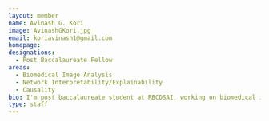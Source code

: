 ```yaml
---
layout: member
name: Avinash G. Kori
image: AvinashGKori.jpg
email: koriavinash1@gmail.com
homepage: 
designations: 
  - Post Baccalaureate Fellow
areas:
  - Biomedical Image Analysis
  - Network Interpretability/Explainability
  - Causality 
bio: I'm post baccalaureate student at RBCDSAI, working on biomedical image analysis and explainable deep learning, working under the guaidance of Dr. Ganapathy Krishnamurthi and Dr. Balaraman Raveendran
type: staff
---
```

